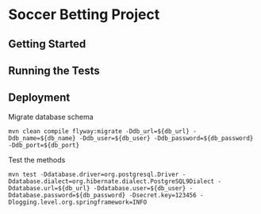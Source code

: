 # Soccer Betting Project

## Getting Started

## Running the Tests

## Deployment

Migrate database schema
```
mvn clean compile flyway:migrate -Ddb_url=${db_url} -Ddb_name=${db_name} -Ddb_user=${db_user} -Ddb_password=${db_password} -Ddb_port=${db_port}

```

Test the methods
```
mvn test -Ddatabase.driver=org.postgresql.Driver -Ddatabase.dialect=org.hibernate.dialect.PostgreSQL9Dialect -Ddatabase.url=${db_url} -Ddatabase.user=${db_user} -Ddatabase.password=${db_password} -Dsecret.key=123456 -Dlogging.level.org.springframework=INFO 
```

